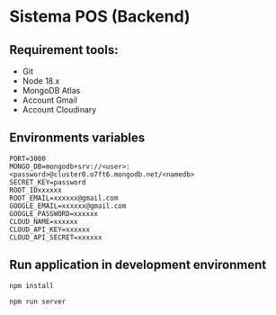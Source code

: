 # Sistema POS (Backend)

## Requirement tools:

- Git
- Node 18.x
- MongoDB Atlas
- Account Gmail
- Account Cloudinary

## Environments variables

```
PORT=3000
MONGO_DB=mongodb+srv://<user>:<password>@cluster0.o7ft6.mongodb.net/<namedb>
SECRET_KEY=password
ROOT_IDxxxxxx
ROOT_EMAIL=xxxxxx@gmail.com
GOOGLE_EMAIL=xxxxxx@gmail.com
GOOGLE_PASSWORD=xxxxxx
CLOUD_NAME=xxxxxx
CLOUD_API_KEY=xxxxxx
CLOUD_API_SECRET=xxxxxx
```

## Run application in development environment

```
npm install
```

```
npm run server
```
